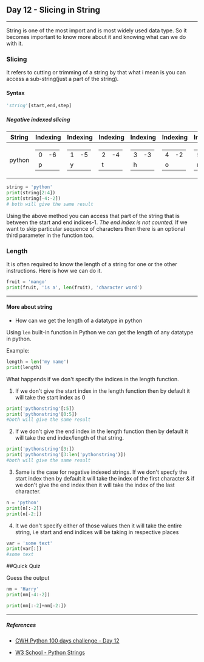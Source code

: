 ## Day 12 - Slicing in String

---

String is one of the most import and is most widely used data type. So it becomes important to know more about it and knowing what can we do with it.

### Slicing

It refers to cutting or trimming of a string by that what i mean is you can access a sub-string(just a part of the string).

#### Syntax
```python
'string'[start,end,step]
```


##### Negative indexed slicing

|String|Indexing|Indexing|Indexing|Indexing|Indexing|Indexing
|:---:|:---:|:---:|:---:|:---:|:---:|:---:|
|python|<table><tr><td>0</td><td>-6</td></tr><tr><td colspan='2'>p</td></tr></table>|<table><tr><td>1</td><td>-5</td></tr><tr><td colspan='2'>y</td></tr></table>|<table><tr><td>2</td><td>-4</td></tr><tr><td colspan='2'>t</td></tr></table>|<table><tr><td>3</td><td>-3</td></tr><tr><td colspan='2'>h</td></tr></table>|<table><tr><td>4</td><td>-2</td></tr><tr><td colspan='2'>o</td></tr></table>|<table><tr><td>5</td><td>-1</td></tr><tr><td colspan='2'>n</td></tr></table>|


```python
string = 'python'
print(string[2:4])
print(string[-4:-2])
# both will give the same result
```



Using the above method you can access that part of the string that is between the start and end indices-1. *The end index is not counted.* If we want to skip particular sequence of characters then there is an optional third parameter in the function too.

### Length

It is often required to know the length of a string for one or the other instructions. Here is how we can do it.

```python
fruit = 'mango'
print(fruit, 'is a', len(fruit), 'character word')
```

---

#### More about string

- How can we get the length of a datatype in python

Using `len` built-in function in Python we can get the length of any datatype in python.

Example:
```python
length = len('my name')
print(length)
```

What happends if we don't specify the indices in the length function.

1. If we don't give the start index in the length function then by default it will take the start index as 0

```python
print('pythonstring'[:5])
print('pythonstring'[0:5])
#both will give the same result
```

2. If we don't give the end index in the length function then by default it will take the end index/length of that string.

```python
print('pythonstring'[3:])
print('pythonstring'[3:len('pythonstring')])
#both will give the same result
```

3. Same is the case for negative indexed strings. If we don't specfy the start index then by default it will take the index of the first character & if we don't give the end index then it will take the index of the last character.

```python
n = 'python'
print(n[:-2])
print(n[-2:])
```

4. It we don't specify either of those values then it will take the entire string, i.e start and end indices will be taking in respective places

```python
var = 'some text'
print(var[:])
#some text
```

##Quick Quiz

Guess the output

```python
nm = 'Harry'
print(nm[-4:-2])

print(nm[:-2]+nm[-2:])
```

---

##### References

- [CWH Python 100 days challenge - Day 12](https://youtu.be/8jW7lpT8HW8?list=PLu0W_9lII9agwh1XjRt242xIpHhPT2llg)

- [W3 School - Python Strings](https://www.w3schools.com/python/python_strings.asp)